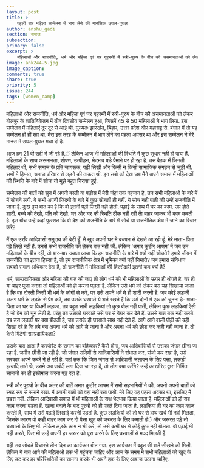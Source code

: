 ```yaml
---
layout: post
title: >
    पहली बार महिला सम्मेलन में भाग लेने की मानसिक उथल-पुथल
author: anshu_gadi
section: समाज
subsection:
primary: false
excerpt: >
    महिलाओं और राजनीति, धर्म और महिला एवं घर गृहस्थी में स्त्री-पुरुष के बीच की असमानताओं को लेकर बोलपुर के शांतिनिकेतन में तीन दिवसीय सम्मेलन हुआ, जिसमें 45 से 50 महिलाओं ने भाग लिया.
image: ank244-5.jpg
image_caption:
comments: true
share: true
priority: 5
issue: 244
tags: [women_camp]
---
```


महिलाओं और राजनीति, धर्म और महिला एवं घर गृहस्थी में स्त्री-पुरुष के बीच की असमानताओं को लेकर बोलपुर के शांतिनिकेतन में तीन दिवसीय सम्मेलन हुआ, जिसमें 45 से 50 महिलाओं ने भाग लिया. इस सम्मेलन में महिलाएं दूर दूर से आई थी. मुख्यतः झारखंड, बिहार, उत्तर प्रदेश और महाराष्ट्र से. बंगाल में तो यह सम्मेलन हो ही रहा था. मेरा इस तरह के सम्मेलन में भाग लेने का पहला अवसर था और इस सम्मेलन ने मेरे मानस में उथल-पुथल मचा दी है.

आज हम 21 वी सदी में जी रहे है,ं लेकिन आज भी  महिलाओं की स्थिति में कुछ सुधार नही हो पाया हैं. महिलाओं के साथ असमानता, शोषण, उत्पीड़न, भेदभाव पड़े पैमाने पर हो रहा है. उस बैठक में जिनती महिलाएं थी, सभी समाज के प्रति जागरूक, पढ़ी लिखी और किसी न किसी सामाजिक संगठन से जुड़ी थी. सभी मे हिम्मत, समाज परिवार से लड़ने की ताकत थी. इन सबो को देख जब मैने अपने समाज में महिलाओं की स्थिति के बारे में सोचा तो मुझे बहुत निराशा हुई.

सम्मेलन की बातों को सुन मैं अपनी बस्ती या पड़ोस में मेरी जंहां तक पहचान है, उन सभी महिलाओं के बारे में मैं सोचने लगी. वे कभी अपनी जिंदगी के बारे में कुछ सोचती ही नहीं. ये सोच नही पाती की उन्हें राजनीति में जाना है. दुःख इस बात का है कि वो इतनी पढ़ी लिखी नही होती. पढ़ाई के साथ में घर का काम. उम्र होते शादी. बच्चे को देखो, पति को देखो. घर और घर की स्थिति ठीक नही रही तोे बाहर जाकर भी काम करती है. इस बीच उन्हें कहां फुरसत कि वो देश की राजनीति के बारे में सोचे या राजनीतिक क्षेत्र में जाने का विचार करे?

मैं एक उराँव आदिवासी समुदाय की बेटी हूँ. मै खुद अपनी घर मे बचपन से देखते आ रही हूं. मेरे माता- पिता पढ़े लिखे नही हैं. उनसे कभी राजनीति को लेकर बात नही की. लेकिन ‘अमार कुटीर आश्रम’ में जब उन महिलाओं के बीच रही, तो बार-बार ख्याल आया कि हम राजनीति के बारे में क्यों नहीं सोचते? हमारे जीवन में राजनीति का इतना हिस्सा है, तो हम राजनीतिक क्षेत्र में भूमिका क्यों नहीं निभाते? जब हमारा संविधान सबको समान अधिकार देता है, तो राजनीति में महिलाओं की हिस्सेदारी इतनी कम क्यों है?

धर्म, साम्प्रदायिकता और महिला की बात की जाए तो लोग धर्म को भी महिलाओं के ऊपर ही थोपते है. घर हो या बाहर पूजा करना तो महिलाओं को ही करना पड़ता है. लेकिन उसे धर्म को लेकर बस यह सिखाया जाता है कि वह दोस्ती किसी भी धर्म के लोगों से करे, पर उसे अपने धर्म मे ही शादी करनी है. जब कोई लड़की अलग धर्म के लड़के से प्रेम करे, तब उसके घरवाले ये शर्त रखते हैं कि उसे दोनों में एक को चुनना है- माता-पिता का घर या विधर्मी लड़का. तब बहुत सारी लड़कियां तो कुछ बोल नही पाती, लेकिन कुछ लड़कियां ऐसी है जो प्रेम को चुन लेती हैं. परंतु तब उसको घरवाले उसे घर से बेघर कर देते हैं. उससे बात तक नही करते. तब उस लड़की पर क्या बीतती है, जब उसके ही घरवाले साथ नही देते हैं. आगे आने वाली पीढ़ी को यही सिखा रहे है कि हमे बस अपना धर्म को आगे ले जाना है और अपना धर्म को छोड कर कही नही जाना है. तो कैसे मिटेगी साम्प्रदायिकता?

उसके बाद आता है करपोरेट के समान का बहिष्कार? कैसे होगा, जब आदिवासियों से उसका जंगल छीना जा रहा है. जमीन छीनी जा रही है. जो जंगल सदियों से आदिवासियों ने संभाल कर, संजो कर रखा है, उसे सरकार अपने कब्जे में ले रही है. यहां तक कि जिस जंगल से आदिवासी जलावन के लिए पत्ता, लकड़ी इत्यादि लाते थे, उसमे अब पाबंदी लगा दिया जा रहा है, तो लोग क्या करेंगे? उन्हें कारपोरेट द्वारा निर्मित सामानों का ही इस्तेमाल करना पड़ रहा है.

स्त्री और पुरुषों के बीच अंतर की बातें अमार कुटीर आश्रम में सभी सहभागियों ने की. अपनी अपनी बातों को स्षट रूप से समाने रखा.  मैं अपनी बातों को वहां नहीं रख पायी. मेरे लिए यह पहला अवसर था, इसलिए मैं घबरा गयी. लेकिन आदिवासी समाज में भी महिलाओं के सथ भेदभाव किया जाता है. महिलाओं को ही सब काम करना पड़ता हैं. खाना बनाने के बाद पुरुषों को ही पहले दिया जाता है. लड़कियां ही घर का काम काज करती हैं, साथ में उसे पढ़ाई लिखाई करनी पड़ती है. कुछ लड़कियों को तो घर से हाथ खर्च भी नही मिलता, जिसके कारण वो कही बाहर काम कर दो पैसा खुद की जरुरत के लिए कमाती हंै और जरूरत पड़े तो घरवालो के लिए भी. लेकिन लड़के काम न भी करे, तो उसे कभी घर मे कोई कुछ नही बोलता. वो पढ़ाई भी नही करते, फिर भी उन्हें अपनी हर जरूर को पूरा करने के लिए घरवालों से मदद मिलती हैं.

यही सब सोचते विचारते तीन दिन का कार्यक्रम बीत गया. इस कार्यक्रम में बहुत सी बातें सीखने को मिली. लेकिन ये बात आगे की महिलाओं तक भी पहुंचना चाहिए और आज के समय मे सभी महिलाओं को खुद के लिए डट कर हर परिस्थितियों का सामना करके भी  अपने हक के लिए आवाज उठाना चाहिए.